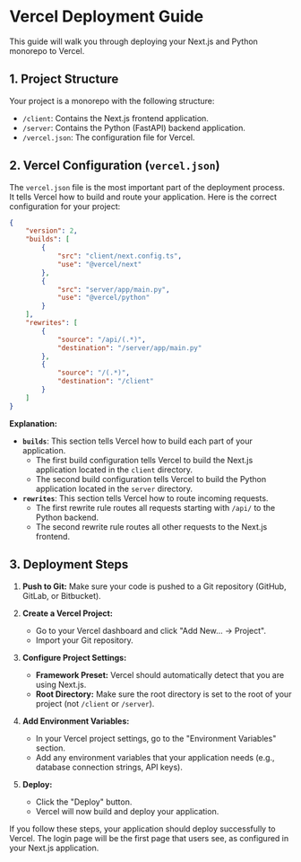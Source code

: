# Vercel Deployment Guide

This guide will walk you through deploying your Next.js and Python monorepo to Vercel.

## 1. Project Structure

Your project is a monorepo with the following structure:

- `/client`: Contains the Next.js frontend application.
- `/server`: Contains the Python (FastAPI) backend application.
- `/vercel.json`: The configuration file for Vercel.

## 2. Vercel Configuration (`vercel.json`)

The `vercel.json` file is the most important part of the deployment process. It tells Vercel how to build and route your application. Here is the correct configuration for your project:

```json
{
    "version": 2,
    "builds": [
        {
            "src": "client/next.config.ts",
            "use": "@vercel/next"
        },
        {
            "src": "server/app/main.py",
            "use": "@vercel/python"
        }
    ],
    "rewrites": [
        {
            "source": "/api/(.*)",
            "destination": "/server/app/main.py"
        },
        {
            "source": "/(.*)",
            "destination": "/client"
        }
    ]
}
```

**Explanation:**

- **`builds`**: This section tells Vercel how to build each part of your application.
  - The first build configuration tells Vercel to build the Next.js application located in the `client` directory.
  - The second build configuration tells Vercel to build the Python application located in the `server` directory.
- **`rewrites`**: This section tells Vercel how to route incoming requests.
  - The first rewrite rule routes all requests starting with `/api/` to the Python backend.
  - The second rewrite rule routes all other requests to the Next.js frontend.

## 3. Deployment Steps

1.  **Push to Git:** Make sure your code is pushed to a Git repository (GitHub, GitLab, or Bitbucket).

2.  **Create a Vercel Project:**
    - Go to your Vercel dashboard and click "Add New... -> Project".
    - Import your Git repository.

3.  **Configure Project Settings:**
    - **Framework Preset:** Vercel should automatically detect that you are using Next.js.
    - **Root Directory:** Make sure the root directory is set to the root of your project (not `/client` or `/server`).

4.  **Add Environment Variables:**
    - In your Vercel project settings, go to the "Environment Variables" section.
    - Add any environment variables that your application needs (e.g., database connection strings, API keys).

5.  **Deploy:**
    - Click the "Deploy" button.
    - Vercel will now build and deploy your application.

If you follow these steps, your application should deploy successfully to Vercel. The login page will be the first page that users see, as configured in your Next.js application.
